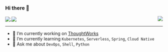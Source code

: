 ### Hi there 👋


<a href="https://github.com/anuraghazra/github-readme-stats">
  <img align="center"  src="https://github-readme-stats.stark-x.vercel.app/api?username=Stark-X&count_private=true&show_icons=true&theme=solarized-light" />
</a>


<a href="https://github.com/anuraghazra/github-readme-stats">
  <img align="center" src="https://github-readme-stats.stark-x.vercel.app/api/wakatime?username=Stark_X&theme=solarized-light" />
</a>

<a href="https://github.com/anuraghazra/github-readme-stats">
  <img align="right" src="https://github-readme-stats.stark-x.vercel.app/api/top-langs/?username=Stark-X&hide=html,vim%20script&layout=compact" />
</a>

<hr>

- 🔭 I’m currently working on [ThoughtWorks](https://www.thoughtworks.com/)
- 🌱 I’m currently learning `Kubernetes`, `Serverless`, `Spring`, `Cloud Native`
- 💬 Ask me about `DevOps`, `Shell`, `Python`

